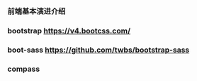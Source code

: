 ### 前端基本演进介绍



### bootstrap https://v4.bootcss.com/

### boot-sass  https://github.com/twbs/bootstrap-sass


### compass
